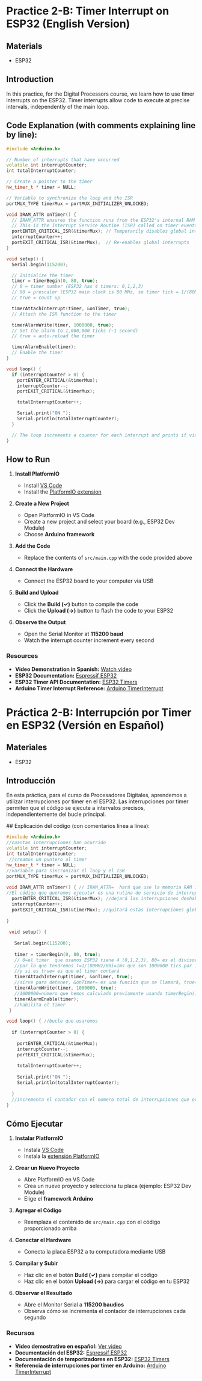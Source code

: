 # Practice 2-B: Timer Interrupt on ESP32 (English Version)

## Materials
- ESP32

## Introduction
In this practice, for the Digital Processors course, we learn how to use timer interrupts on the ESP32. Timer interrupts allow code to execute at precise intervals, independently of the main loop.


## Code Explanation (with comments explaining line by line):
```cpp
#include <Arduino.h>

// Number of interrupts that have occurred
volatile int interruptCounter;
int totalInterruptCounter;

// Create a pointer to the timer
hw_timer_t * timer = NULL;

// Variable to synchronize the loop and the ISR
portMUX_TYPE timerMux = portMUX_INITIALIZER_UNLOCKED;

void IRAM_ATTR onTimer() { 
  // IRAM_ATTR ensures the function runs from the ESP32's internal RAM (IRAM)
  // This is the Interrupt Service Routine (ISR) called on timer events
  portENTER_CRITICAL_ISR(&timerMux); // Temporarily disables global interrupts
  interruptCounter++;
  portEXIT_CRITICAL_ISR(&timerMux);  // Re-enables global interrupts
}

void setup() {
  Serial.begin(115200);

  // Initialize the timer
  timer = timerBegin(0, 80, true); 
  // 0 = timer number (ESP32 has 4 timers: 0,1,2,3)
  // 80 = prescaler (ESP32 main clock is 80 MHz, so timer tick = 1/(80MHz/80) = 1 µs)
  // true = count up

  timerAttachInterrupt(timer, &onTimer, true); 
  // Attach the ISR function to the timer

  timerAlarmWrite(timer, 1000000, true); 
  // Set the alarm to 1,000,000 ticks (~1 second)
  // true = auto-reload the timer

  timerAlarmEnable(timer); 
  // Enable the timer
}

void loop() {
  if (interruptCounter > 0) {
    portENTER_CRITICAL(&timerMux);
    interruptCounter--;
    portEXIT_CRITICAL(&timerMux);

    totalInterruptCounter++;

    Serial.print("ON ");
    Serial.println(totalInterruptCounter);
  }

  // The loop increments a counter for each interrupt and prints it via Serial
}
```

## How to Run

1. **Install PlatformIO**
   - Install [VS Code](https://code.visualstudio.com/)
   - Install the [PlatformIO extension](https://platformio.org/install/ide?install=vscode)

2. **Create a New Project**
   - Open PlatformIO in VS Code
   - Create a new project and select your board (e.g., ESP32 Dev Module)
   - Choose **Arduino framework**

3. **Add the Code**
   - Replace the contents of `src/main.cpp` with the code provided above

4. **Connect the Hardware**
   - Connect the ESP32 board to your computer via USB

5. **Build and Upload**
   - Click the **Build (✓)** button to compile the code
   - Click the **Upload (→)** button to flash the code to your ESP32

6. **Observe the Output**
   - Open the Serial Monitor at **115200 baud**
   - Watch the interrupt counter increment every second

### Resources
- **Video Demonstration in Spanish:** [Watch video](assets/practica2Bvideo.mp4)
- **ESP32 Documentation:** [Espressif ESP32](https://docs.espressif.com/projects/esp-idf/en/stable/esp32/index.html)  
- **ESP32 Timer API Documentation:** [ESP32 Timers](https://docs.espressif.com/projects/esp-idf/en/v4.3/esp32/api-reference/peripherals/timer.html)  
- **Arduino Timer Interrupt Reference:** [Arduino TimerInterrupt](https://docs.arduino.cc/libraries/timerinterrupt/)  

# Práctica 2-B: Interrupción por Timer en ESP32 (Versión en Español)

## Materiales
- ESP32

## Introducción
En esta práctica, para el curso de Procesadores Digitales, aprendemos a utilizar interrupciones por timer en el ESP32. Las interrupciones por timer permiten que el código se ejecute a intervalos precisos, independientemente del bucle principal.


## Explicación del código (con comentarios línea a línea):

```cpp
#include <Arduino.h>
//cuantas interrupciones han ocurrido
volatile int interruptCounter;
int totalInterruptCounter;
 //creamos un puntero al timer
hw_timer_t * timer = NULL;
//variable para sincronizar el loop y el ISR
portMUX_TYPE timerMux = portMUX_INITIALIZER_UNLOCKED;
 
void IRAM_ATTR onTimer() { // IRAM_ATTR=  hará que use la memoria RAM interna (IRAM) del ESP32
//El código que queremos ejecutar es una rutina de servicio de interrupción (ISR) en este caso le llamamos OnTimer
  portENTER_CRITICAL_ISR(&timerMux); //dejará las interrupciones deshabilitadas globalmente.
  interruptCounter++;
  portEXIT_CRITICAL_ISR(&timerMux); //quitará estas interrupciones globales
 
}
 
 void setup() {
 
   Serial.begin(115200);
 
   timer = timerBegin(0, 80, true); 
   // 0=el timer  que usamos ESP32 tiene 4 (0,1,2,3), 80= es el divisor, el reloj principal de ESP32 es de 80MHz, 
   //por lo que tendremos T=1/(80MHz/80)=1ms que son 1000000 tics por 1 segundo.
   //y si es true= es que el timer contará
   timerAttachInterrupt(timer, &onTimer, true);
   //sirve para detener, &onTimer= es una función que se llamará, true=si es verdaderp una alarma generará una interrupción
   timerAlarmWrite(timer, 1000000, true); 
   //1000000=número que hemos calculado previamente usando timerBegin(), true= si es verdadero el timer se repetirá
   timerAlarmEnable(timer); 
   //habilita el timer
 }

void loop() { //bucle que usaremos
 
  if (interruptCounter > 0) {
 
    portENTER_CRITICAL(&timerMux);
    interruptCounter--;
    portEXIT_CRITICAL(&timerMux);
 
    totalInterruptCounter++;
 
    Serial.print("ON ");
    Serial.println(totalInterruptCounter);
 
  }
  //incrementa el contador con el numero total de interrupciones que ocurren y lo imprime por un puerto serie.
}
```
## Cómo Ejecutar

1. **Instalar PlatformIO**
   - Instala [VS Code](https://code.visualstudio.com/)
   - Instala la [extensión PlatformIO](https://platformio.org/install/ide?install=vscode)

2. **Crear un Nuevo Proyecto**
   - Abre PlatformIO en VS Code
   - Crea un nuevo proyecto y selecciona tu placa (ejemplo: ESP32 Dev Module)
   - Elige el **framework Arduino**

3. **Agregar el Código**
   - Reemplaza el contenido de `src/main.cpp` con el código proporcionado arriba

4. **Conectar el Hardware**
   - Conecta la placa ESP32 a tu computadora mediante USB

5. **Compilar y Subir**
   - Haz clic en el botón **Build (✓)** para compilar el código
   - Haz clic en el botón **Upload (→)** para cargar el código en tu ESP32

6. **Observar el Resultado**
   - Abre el Monitor Serial a **115200 baudios**
   - Observa cómo se incrementa el contador de interrupciones cada segundo

### Recursos
- **Video demostrativo en español:** [Ver video](assets/practica2Bvideo.mp4)
- **Documentación del ESP32:** [Espressif ESP32](https://docs.espressif.com/projects/esp-idf/en/stable/esp32/index.html)  
- **Documentación de temporizadores en ESP32:** [ESP32 Timers](https://docs.espressif.com/projects/esp-idf/en/v4.3/esp32/api-reference/peripherals/timer.html)  
- **Referencia de interrupciones por timer en Arduino:** [Arduino TimerInterrupt](https://docs.arduino.cc/libraries/timerinterrupt/)  


